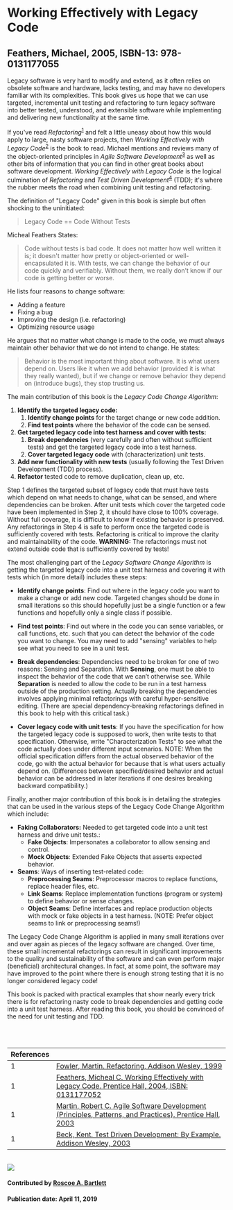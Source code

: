 # Working Effectively with Legacy Code

## Feathers, Michael, 2005, ISBN-13: 978-0131177055

Legacy software is very hard to modify and extend, as it often relies on obsolete software and hardware, lacks testing, and may have no developers familiar with its complexities.
This book gives us hope that we can use targeted, incremental unit testing and refactoring to turn legacy software into better tested, understood, and extensible software while implementing and
delivering new functionality at the same time.

If you've read *Refactoring*<sup>[1]</sup> and felt a little uneasy about how this would apply to large, nasty software projects, then *Working Effectively with Legacy Code*<sup>[2]</sup> is the book to read.
Michael mentions and reviews many of the object-oriented principles in *Agile Software Development*<sup>[3]</sup> as well as other bits of information that you can find in other great books about software development.
*Working Effectively with Legacy Code* is the logical culmination of  *Refactoring* and *Test Driven Development*<sup>[4]</sup> (TDD); it's where the rubber meets the road when combining unit testing and refactoring.

The definition of "Legacy Code" given in this book is simple but often shocking to the uninitiated:

> Legacy Code == Code Without Tests

Micheal Feathers States:

> Code without tests is bad code. It does not matter how well written it is; it doesn't matter how pretty or object-oriented or well-encapsulated it is. With tests, we can change the behavior of our code quickly and verifiably. Without them, we really don’t know if our code is getting better or worse.

He lists four reasons to change software:

* Adding a feature
* Fixing a bug
* Improving the design (i.e. refactoring)
* Optimizing resource usage

He argues that no matter what change is made to the code, we must always maintain other behavior that we do not intend to change. He states:

> Behavior is the most important thing about software. It is what users depend on. Users like it when we add behavior (provided it is what they really wanted), but if we change or remove behavior they depend on (introduce bugs), they stop trusting us.

The main contribution of this book is the *Legacy Code Change Algorithm*:

1. **Identify the targeted legacy code:**
    1. **Identify change points** for the target change or new code addition.
    2. **Find test points** where the behavior of the code can be sensed.
2. **Get targeted legacy code into test harness and cover with tests:**
    1. **Break dependencies** (very carefully and often without sufficient tests) and get the targeted legacy code into a test harness.
    2. **Cover targeted legacy code** with (characterization) unit tests.
3. **Add new functionality with new tests** (usually following the Test Driven Development (TDD) process).
4. **Refactor** tested code to remove duplication, clean up, etc.

Step 1 defines the targeted subset of legacy code that must have tests which depend on what needs to change, what can be sensed, and where dependencies can be broken.
After unit tests which cover the targeted code have been implemented in Step 2, it should have close to 100% coverage.
Without full coverage, it is difficult to know if existing behavior is preserved.
Any refactorings in Step 4 is safe to perform once the targeted code is sufficiently covered with tests.
Refactoring is critical to improve the clarity and maintainability of the code.
**WARNING:** The refactorings must not extend outside code that is sufficiently covered by tests!

The most challenging part of the *Legacy Software Change Algorithm* is getting the targeted legacy code into a unit test harness and covering it with tests which (in more detail) includes these steps:

* **Identify change points**: Find out where in the legacy code you want to make a change or add new code.
Targeted changes should be done in small iterations so this should hopefully just be a single function or a few functions and hopefully only a single class if possible.

* **Find test points**: Find out where in the code you can sense variables, or call functions, etc. such that you can detect the behavior of the code you want to change.
You may need to add "sensing" variables to help see what you need to see in a unit test.

* **Break dependencies**: Dependencies need to be broken for one of two reasons: Sensing and Separation.
With **Sensing**, one must be able to inspect the behavior of the code that we can’t otherwise see.  While **Separation** is needed to allow the code to be run in a test harness outside of the production setting.
Actually breaking the dependencies involves applying minimal refactorings with careful hyper-sensitive editing.
(There are special dependency-breaking refactorings defined in this book to help with this critical task.)

* **Cover legacy code with unit tests**: If you have the specification for how the targeted legacy code is supposed to work, then write tests to that specification.
Otherwise, write "Characterization Tests" to see what the code actually does under different input scenarios.
NOTE: When the official specification differs from the actual observed behavior of the code, go with the actual behavior for because that is what users actually depend on.
(Differences between specified/desired behavior and actual behavior can be addressed in later iterations if one desires breaking backward compatibility.)

Finally, another major contribution of this book is in detailing the strategies that can be used in the various steps of the Legacy Code Change Algorithm which include:

* **Faking Collaborators:**  Needed to get targeted code into a unit test harness and drive unit tests.:
  - **Fake Objects**: Impersonates a collaborator to allow sensing and control.
  - **Mock Objects**: Extended Fake Objects that asserts expected behavior.
* **Seams**: Ways of inserting test-related code:
  - **Preprocessing Seams**: Preprocessor macros to replace functions, replace header files, etc.
  - **Link Seams**: Replace implementation functions (program or system) to define behavior or sense changes.
  - **Object Seams**: Define interfaces and replace production objects with mock or fake objects in a test harness. (NOTE: Prefer object seams to link or preprocessing seams!)

The Legacy Code Change Algorithm is applied in many small iterations over and over again as pieces of the legacy software are changed.
Over time, these small incremental refactorings can result in significant improvements to the quality and sustainability of the software and can even perform major (beneficial) architectural changes.
In fact, at some point, the software may have improved to the point where there is enough strong testing that it is no longer considered legacy code!

This book is packed with practical examples that show nearly every trick there is for refactoring nasty code to break dependencies and getting code into a unit test harness.
After reading this book, you should be convinced of the need for unit testing and TDD.

<br>

[1]: #ref1 "Fowler, Martin. Refactoring, Addison Wesley, 1999"
[2]: #ref2 "Feathers, Micheal C. Working Effectively with Legacy Code.  Prentice Hall, 2004"
[3]: #ref3 "Martin, Robert C. Agile Software Development (Principles, Patterns, and Practices). Prentice Hall, 2003"
[4]: #ref4 "Beck, Kent. Test Driven Development: By Example. Addison Wesley, 2003"

<br>


References | &nbsp;
:--- | :---
<a name="ref1"></a>1 | [Fowler, Martin. Refactoring, Addison Wesley, 1999](https://martinfowler.com/books/refactoring.html)
<a name="ref2"></a>1 | [Feathers, Micheal C. Working Effectively with Legacy Code.  Prentice Hall, 2004, ISBN: 0131177052](https://www.oreilly.com/library/view/working-effectively-with/0131177052/)
<a name="ref3"></a>1 | [Martin, Robert C. Agile Software Development (Principles, Patterns, and Practices). Prentice Hall, 2003](https://www.pearson.com/us/higher-education/program/Martin-Agile-Software-Development-Principles-Patterns-and-Practices/PGM272869.html)
<a name="ref4"></a>1 | [Beck, Kent. Test Driven Development: By Example. Addison Wesley, 2003](https://www.pearson.com/us/higher-education/program/Beck-Test-Driven-Development-By-Example/PGM206172.html)

<br>

<img src='https://github.com/betterscientificsoftware/images/raw/master/WorkingEffectivelyWithLegacyCode.jpg' class='logo' />

#### Contributed by [Roscoe A. Bartlett](https://github.com/bartlettroscoe)

#### Publication date:  April 11, 2019


<!---
Publish: preview
Categories: Development, Planning, Reliability, Skills
Topics: refactoring, design, software engineering, testing, personal productivity and sustainability
Tags: book
Level: 2
Prerequisites: defaults
Aggregate: none
--->

